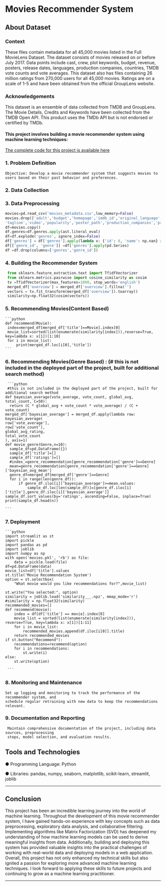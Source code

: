 # Movies Recommender System
## About Dataset
### Context
 These files contain metadata for all 45,000 movies listed in the Full MovieLens Dataset. The dataset consists of
 movies released on or before July 2017. Data points include cast, crew, plot keywords, budget, revenue, posters,
 release dates, languages, production companies, countries, TMDB vote counts and vote averages.
 This dataset also has files containing 26 million ratings from 270,000 users for all 45,000 movies. Ratings are on a
 scale of 1-5 and have been obtained from the official GroupLens website.
### Acknowledgements
 This dataset is an ensemble of data collected from TMDB and GroupLens.
 The Movie Details, Credits and Keywords have been collected from the TMDB Open API. This product uses the
 TMDb API but is not endorsed or certified by TMDb.
 
  #### This project involves building a movie recommender system using machine learning techniques:
  [The complete code for this project is available here]( https://github.com/sooryanshi/movie_recommendation_system/blob/main/movie_recommendation_system_.ipynb)
  
### 1. Problem Definition
    Objective: Develop a movie recommender system that suggests movies to users based on their past behavior and preferences.
### 2. Data Collection 
### 3. Data Preprocessing
   ```python
   movies=pd.read_csv('movies_metadata.csv',low_memory=False)
   movies.drop(['adult','budget','homepage','imdb_id','original_language','release_date'	,'revenue'	,'runtime',	'spoken_languages'	,'status',	  
   'tagline','video','popularity','poster_path','production_companies','production_countries','original_title','belongs_to_collection'],axis=1,inplace=True)
   df=movies.copy()
   df.genres=df.genres.apply(ast.literal_eval)
   df=df.explode('genres', ignore_index=False)
   df['genres'] = df['genres'].apply(lambda x: {'id': 0, 'name': np.nan} if pd.isna(x) else x)
   df[['genre_id', 'genre']] =df['genres'].apply(pd.Series)
   df =df.drop(columns=['genres','genre_id'])
   ```
              
### 4. Building the Recommender System
  ```python
   from sklearn.feature_extraction.text import TfidfVectorizer
   from sklearn.metrics.pairwise import cosine_similarity as cosim
   tv =TfidfVectorizer(max_features=1800, stop_words='english')
   merged_df['overview'] = merged_df['overview'].fillna('')
   vectors = tv.fit_transform(merged_df['overview']).toarray()
   similarity=np.float32(cosim(vectors))
  ```

### 5. Recommending Movies(Content Based)
    ```python
    def recommend(Movie):
     index=merged_df[merged_df['title']==Movie].index[0]
     movie_list=sorted(list(enumerate(similarity[index])),reverse=True, key=lambda x: x[1])[1:10]
     for i in movie_list:
         print(merged_df.loc[i[0],'title'])
    ```
### 6.  Recommending Movies(Genre Based) : (# this is not included in the deployed part of the project, built for additional search method)
     ```python
     #this is not included in the deployed part of the project, built for additional search method
    def bayesian_average(vote_average, vote_count, global_avg, total_count, C=50):
      return (C * global_avg + vote_count * vote_average) / (C + vote_count)
    merged_df['bayesian_average'] = merged_df.apply(lambda row: bayesian_average(
    row['vote_average'],
    row['vote_count'],
    global_avg_rating,
    total_vote_count
    ), axis=1)
    def movie_genre(Genre,n=10):
      sample_df=pd.DataFrame({})
      sample_df['title']=[]
      sample_df['ratings']=[]
      #index_=genre_recommendation[genre_recommendation['genre']==Genre]
      mean=genre_recommendation[genre_recommendation['genre']==Genre]['bayesian_avg_mean']
      genre_df=merged_df[merged_df['genre']==Genre]
      for i in range(len(genre_df)):
          if genre_df.iloc[i]['bayesian_average']>=mean.values:
              sample_df.loc[len(sample_df)]=[genre_df.iloc[i]['title'],genre_df.iloc[i]['bayesian_average']]
    sample_df.sort_values(by='ratings', ascending=False, inplace=True)
    print(sample_df.head(n))
            
    ```
### 7. Deployment
    ```python
    import streamlit as st
    import pickle
    import pandas as pd
    import joblib
    import numpy as np
    with open('movies.pkl', 'rb') as file:
        data = pickle.load(file)
    df=pd.DataFrame(data)
    movie_list=df['title'].values
    st.title('Movie Recommendation System')
    option = st.selectbox(
        "What movie would you like recommendations for?",movie_list)
    
    st.write("You selected:", option)
    similarity = joblib.load('similarity___.npz', mmap_mode='r')
    #similarity = np.float32(similarity)
    recommended_movies=[]
    def recommend(movie):
        index = df[df['title'] == movie].index[0]
        movie_list = sorted(list(enumerate(similarity[index])), reverse=True, key=lambda x: x[1])[1:11]
        for i in movie_list:
            recommended_movies.append(df.iloc[i[0]].title)
        return recommended_movies
    if st.button("Recommend"):
        recommendations=recommend(option)
        for i in recommendations:
            st.write(i)
    else:
        st.write(option)
    
     ```
### 8. Monitoring and Maintenance
    Set up logging and monitoring to track the performance of the recommender system, and
    schedule regular retraining with new data to keep the recommendations relevant.
### 9. Documentation and Reporting
     Maintain comprehensive documentation of the project, including data sources, preprocessing
     steps, model selection, and evaluation results.

## Tools and Technologies

 ● Programming Language: Python

 ● Libraries: pandas, numpy, seaborn, matplotlib, scikit-learn, streamlit, joblib

---

## Conclusion

This project has been an incredible learning journey into the world of machine learning. Throughout the development of this movie recommender system, I have gained hands-on experience with key concepts such as data preprocessing, exploratory data analysis, and collaborative filtering. Implementing algorithms like Matrix Factorization (SVD) has deepened my understanding of how machine learning models can be used to derive meaningful insights from data. Additionally, building and deploying this system has provided valuable insights into the practical challenges of working with real-world data and deploying models in a web application. Overall, this project has not only enhanced my technical skills but also ignited a passion for exploring more advanced machine learning techniques. I look forward to applying these skills to future projects and continuing to grow as a machine learning practitioner.

---

